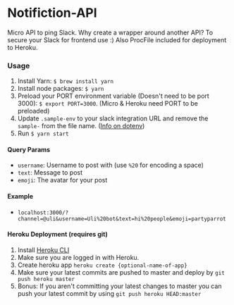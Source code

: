 # Notifiction-API
Micro API to ping Slack. Why create a wrapper around another API? To secure your Slack for frontend use :) Also ProcFile included for deployment to Heroku.

### Usage
1. Install Yarn: `$ brew install yarn`
2. Install node packages: `$ yarn`
3. Preload your PORT environment variable (Doesn't need to be port 3000): `$ export PORT=3000`. (Micro & Heroku need PORT to be preloaded)
4. Update `.sample-env` to your slack integration URL and remove the `sample-` from the file name. ([Info on dotenv](https://www.npmjs.com/package/dotenv))
3. Run `$ yarn start`

#### Query Params
 * `username`: Username to post with (use `%20` for encoding a space)
 * `text`: Message to post
 * `emoji`: The avatar for your post

#### Example
 * `localhost:3000/?channel=@uli&username=Uli%20bot&text=hi%20people&emoji=partyparrot`

#### Heroku Deployment (requires git)
1. Install [Heroku CLI](https://devcenter.heroku.com/articles/heroku-cli)
2. Make sure you are logged in with Heroku.
3. Create heroku app `heroku create {optional-name-of-app}`
4. Make sure your latest commits are pushed to master and deploy by `git push heroku master`
5. Bonus: If you aren't committing your latest changes to master you can push your latest commit by using `git push heroku HEAD:master`
